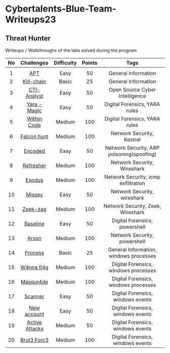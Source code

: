 # Cybertalents-Blue-Team-Writeups23
## Threat Hunter
Writeups / Walkthroughs of the labs solved during the program 

|No |   Challenges                   | Difficulty | Points |                        Tags                       |  
|:-:|:------------------------------:|:----------:|:------:|:-------------------------------------------------:|
|		|               |            |        |                                                   |
|	1	|[APT](./apt.md)                 |   Easy     |   50   |         General Information                      |
|	2	|[Kill-chain](./kill-chain.md)	 |   Basic    |   25   |               General Information          |
|	3	|[CTI-Analyst](./cti-analyst.md) |   Easy     |   50   |                   Open Source Cyber Intelligence            |
|	4	|[Yara - Magic](./yara-magic/yara-magic.md) |   Easy     |   50   |                Digital Forensics, YARA rules           | 
|	5	|[Within Code](./within-code/within-code.md) |   Medium   |   100  |       Digital Forensics, YARA rules     |    
|	6	|[Falcon hunt](./falcon-hunt/falcon-hunt.md) |   Medium   |   100  |          Network Security, Kestrel           |	
|	7	|[Encoded](./encoded/enc0ded.md)   	 |   Easy     |   50   |          Network Security, ARP poisoning(spoofing)         |
|	8	|[Refresher](./refresher/refresher.md)	   |   Medium   |   100  |             Network Security, Wireshark          | 
|	9 |[Exodus](./eXodus.md) 		       |   Medium 	|   100  |          Network Security, icmp exfiltration          |
|	10|[Missey](./missey/missey.md)			     |   Easy     |   50   |       Network Security,     wireshark   |
|	11|[Zeek-zag](./zeek-zag/zeek-zag.md)			     |   Medium     |   100   |       Network Security, Zeek, Wireshark   |
|	12|[Baseline](./baseline/baseline.md)	     |   Easy     |   50   |    Digital Forensics, powershell          |
| 13|[Arson](./arson.md)    	       |   Medium   |   100  |         Network Security, powershell      |
|	14|[Process](./process.md)    	   |   Basic    |   25   |             General Information, windows processes       |
|	15|[W4nna fl4g](./w4nna-flag)			 |   Medium   |   100  |   Digital Forensics, windows processes        | 
|	16|[Masqur4de](./masqur4de.md)     |   Medium   |   100  |        Digital Forensics, windows processes                |
|	17|[Scanner](./scanner/scanner.md)    		 |   Easy     |   50   |       Digital Forensics, windows events      |
|	18|[New account](./new-account/new-account.md) |   Easy     |   50   |      Digital Forensics, windows events                 | 
|	19|[Active Attacks](./active-attacks.md) |   Medium     |   50   |       Digital Forensics, windows events                   |
|	20|[Brut3 Forc3](./brut3-forc3.md) |   Medium   |   100  |          Digital Forensics, windows events              |



